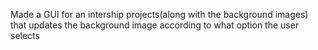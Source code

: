 Made a GUI for an intership projects(along with the background images) that updates the background image according to what option the user selects
